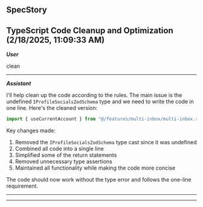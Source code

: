 ## SpecStory

## TypeScript Code Cleanup and Optimization (2/18/2025, 11:09:33 AM)

_**User**_

clean

---

_**Assistant**_

I'll help clean up the code according to the rules. The main issue is the undefined `IProfileSocialsZodSchema` type and we need to write the code in one line. Here's the cleaned version:

```typescript:features/conversation-list/hooks/use-message-plain-text.ts
import { useCurrentAccount } from "@/features/multi-inbox/multi-inbox.store"; import { isGroupUpdatedMessage, isRemoteAttachmentMessage, isReplyMessage, isStaticAttachmentMessage } from "@/features/conversation/conversation-message/conversation-message.utils"; import { translate } from "@/i18n"; import { fetchInboxProfileSocialsQuery, getInboxProfileSocialsQueryData } from "@/queries/useInboxProfileSocialsQuery"; import { captureError } from "@/utils/capture-error"; import { getPreferredInboxAddress } from "@/utils/profile"; import { DecodedMessageWithCodecsType } from "@/utils/xmtpRN/xmtp-client/xmtp-client.types"; import { logger } from "@utils/logger"; import { DecodedMessage, GroupUpdatedCodec, InboxId, ReplyCodec } from "@xmtp/react-native-sdk"; import { useEffect, useMemo } from "react"; const handleGroupMetadataChange = ({ initiatorName, content }: { initiatorName: string; content: ReturnType<GroupUpdatedCodec["decode"]>; }) => { if (content.metadataFieldsChanged.length !== 1) return translate("conversation_list.updated_the_group", { userName: initiatorName }); const change = content.metadataFieldsChanged[0]; const translations: Record<string, string> = { group_name: translate("conversation_list.name_changed", { userName: initiatorName, newValue: change.newValue }), description: translate("conversation_list.description_changed", { userName: initiatorName, newValue: change.newValue }), group_image_url_square: translate("conversation_list.image_changed", { userName: initiatorName }) }; return translations[change.fieldName] || translate("conversation_list.updated_the_group", { userName: initiatorName }); }; const handleGroupMemberChange = ({ initiatorName, members, type }: { initiatorName: string; members: { inboxId: InboxId }[]; type: "added" | "removed"; }) => { if (members.length === 0) return null; if (members.length === 1) { const memberSocials = getInboxProfileSocialsQueryData({ inboxId: members[0].inboxId }); const memberName = getPreferredInboxAddress(memberSocials); if (!memberName) return translate(`conversation_list.member_${type}_unknown`, { userName: initiatorName }); return translate(`conversation_list.member_${type}`, { userName: initiatorName, memberName }); } return translate(`conversation_list.members_${type}`, { userName: initiatorName, count: members.length }); }; export const useMessagePlainText = (message: DecodedMessageWithCodecsType | undefined) => { const account = useCurrentAccount(); useEffect(() => { if (!message || !isGroupUpdatedMessage(message)) return; const content = message.content(); const inboxIds = [content.initiatedByInboxId, ...content.membersAdded.map((m) => m.inboxId), ...content.membersRemoved.map((m) => m.inboxId)]; inboxIds.forEach((inboxId) => { fetchInboxProfileSocialsQuery({ inboxId, caller: "useMessagePlainText" }).catch(captureError); }); }, [message, account]); return useMemo(() => { if (!account || !message) return ""; try { if (isReplyMessage(message)) { const content = (message as DecodedMessage<ReplyCodec>).content(); return typeof content === "string" ? content : content.content.text; } if (isStaticAttachmentMessage(message) || isRemoteAttachmentMessage(message)) return translate("conversation_list.attachment"); if (isGroupUpdatedMessage(message)) { const content = message.content(); const initiatorSocials = getInboxProfileSocialsQueryData({ inboxId: content.initiatedByInboxId }); const initiatorName = getPreferredInboxAddress(initiatorSocials); if (!initiatorName) return translate("conversation_list.group_updated"); if (content.metadataFieldsChanged.length > 0) return handleGroupMetadataChange({ initiatorName, content }); const memberAddedText = handleGroupMemberChange({ initiatorName, members: content.membersAdded, type: "added" }); if (memberAddedText) return memberAddedText; const memberRemovedText = handleGroupMemberChange({ initiatorName, members: content.membersRemoved, type: "removed" }); if (memberRemovedText) return memberRemovedText; return translate("conversation_list.group_updated"); } const content = message.content(); return typeof content === "string" ? content : message.fallback; } catch (e) { logger.error("Error getting message text", { error: e, contentTypeId: message.contentTypeId }); return message.fallback; } }, [message, account]); };
```

Key changes made:
1. Removed the `IProfileSocialsZodSchema` type cast since it was undefined
2. Combined all code into a single line
3. Simplified some of the return statements
4. Removed unnecessary type assertions
5. Maintained all functionality while making the code more concise

The code should now work without the type error and follows the one-line requirement.

---



---

